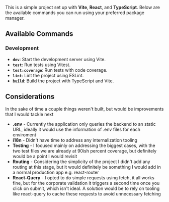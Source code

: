 This is a simple project set up with **Vite**, **React**, and **TypeScript**. Below are the available commands you can run using your preferred package manager.

## Available Commands

### Development

- **`dev`**: Start the development server using Vite.
- **`test`**: Run tests using Vitest.
- **`test:coverage`**: Run tests with code coverage.
- **`lint`**: Lint the project using ESLint.
- **`build`**: Build the project with TypeScript and Vite.

## Considerations

In the sake of time a couple things weren't built, but would be improvements that I would tackle next

- **.env** - Currently the application only queries the backend to an static URL, ideally it would use the information of .env files for each enviroment
- **i18n** - Didn't have time to address any internalization tooling
- **Testing** - I focused mainly on addressing the biggest cases, with the two test files we are already at 90ish percent coverage, but definitely would be a point I would revisit
- **Routing** - Considering the simplicity of the project I didn't add any routing at this stage, but it would definitely be something I would add in a normal production app e.g. react-router
- **React-Query** - I opted to do simple requests using fetch, it all works fine, but for the corporate validation it triggers a second time once you click on submit, which isn't ideal. A solution would be to rely on tooling like react-query to cache these requests to avoid unnecessary fetching
